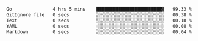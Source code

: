 <!--START_SECTION:waka-->

```txt
Go               4 hrs 5 mins    ████████████████████████▓   99.33 %
GitIgnore file   0 secs          ░░░░░░░░░░░░░░░░░░░░░░░░░   00.38 %
Text             0 secs          ░░░░░░░░░░░░░░░░░░░░░░░░░   00.18 %
YAML             0 secs          ░░░░░░░░░░░░░░░░░░░░░░░░░   00.08 %
Markdown         0 secs          ░░░░░░░░░░░░░░░░░░░░░░░░░   00.04 %
```

<!--END_SECTION:waka-->
